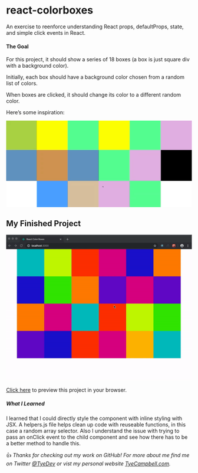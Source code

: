 # react-colorboxes
An exercise to reenforce understanding React props, defaultProps, state, and simple click events in React.

#### The Goal

For this project, it should show a series of 18 boxes (a box is just square div with a background color).

Initially, each box should have a background color chosen from a random list of colors.

When boxes are clicked, it should change its color to a different random color.

Here’s some inspiration:

![Preview of the goal of this app - color boxes changing](docs/colors.gif)


## My Finished Project

![Preview of my final project - color boxes changing](docs/myColors.gif)

[Click here](https://tyecampbell-colorboxes.netlify.com) to preview this project in your browser. 

##### What I Learned

I learned that I could directly style the component with inline styling with JSX. A helpers.js file helps clean up code with reuseable functions, in this case a random array selector. Also I understand the issue with trying to pass an onClick event to the child component and see how there has to be a better method to handle this. 



:thumbsup: *Thanks for checking out my work on GitHub! For more about me find me on Twitter [@TyeDev](https://twitter.com/tyedev) or vist my personal website [TyeCampbell.com](www.TyeCampbell.com).*
